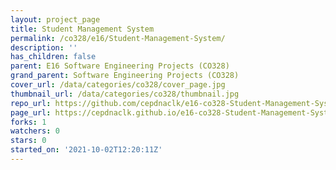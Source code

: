 ```yaml
---
layout: project_page
title: Student Management System
permalink: /co328/e16/Student-Management-System/
description: ''
has_children: false
parent: E16 Software Engineering Projects (CO328)
grand_parent: Software Engineering Projects (CO328)
cover_url: /data/categories/co328/cover_page.jpg
thumbnail_url: /data/categories/co328/thumbnail.jpg
repo_url: https://github.com/cepdnaclk/e16-co328-Student-Management-System
page_url: https://cepdnaclk.github.io/e16-co328-Student-Management-System
forks: 1
watchers: 0
stars: 0
started_on: '2021-10-02T12:20:11Z'
---
```


